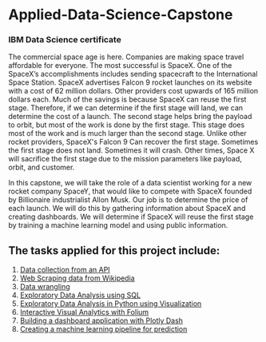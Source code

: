 # Applied-Data-Science-Capstone
### IBM Data Science certificate

The commercial space age is here. Companies are making space travel affordable for everyone. The most successful is SpaceX. One of the SpaceX’s accomplishments includes sending spacecraft to the International Space Station. SpaceX advertises Falcon 9 rocket launches on its website with a cost of 62 million dollars. Other providers cost upwards of 165 million dollars each. Much of the savings is because SpaceX can reuse the first stage. Therefore, if we can determine if the first stage will land, we can determine the cost of a launch. The second stage helps bring the payload to orbit, but most of the work is done by the first stage. This stage does most of the work and is much larger than the second stage. Unlike other rocket providers, SpaceX's Falcon 9 Can recover the first stage. Sometimes the first stage does not land. Sometimes it will crash. Other times, Space X will sacrifice the first stage due to the mission parameters like payload, orbit, and customer. 

In this capstone, we will take the role of a data scientist working for a new rocket company SpaceY, that would like to compete with SpaceX founded by Billionaire industrialist Allon Musk. Our job is to determine the price of each launch. We will do this by gathering information about SpaceX and creating dashboards. We will determine if SpaceX will reuse the first stage by training a machine learning model and using public information.

## The tasks applied for this project include:

1. [Data collection from an API](https://github.com/mbujac/Applied-Data-Science-Capstone/blob/ca579780d9b7a7e2ffd9f0f616e7bda7cf9c228a/1-data-collection-api.ipynb)
2. [Web Scraping data from Wikipedia](https://github.com/mbujac/Applied-Data-Science-Capstone/blob/ca579780d9b7a7e2ffd9f0f616e7bda7cf9c228a/2-webscraping.ipynb)
3. [Data wrangling](https://github.com/mbujac/Applied-Data-Science-Capstone/blob/ca579780d9b7a7e2ffd9f0f616e7bda7cf9c228a/3-spacex-data_wrangling.ipynb)
4. [Exploratory Data Analysis using SQL](https://github.com/mbujac/Applied-Data-Science-Capstone/blob/ca579780d9b7a7e2ffd9f0f616e7bda7cf9c228a/4-eda-sqllite.ipynb)
5. [Exploratory Data Analysis in Python using Visualization](https://github.com/mbujac/Applied-Data-Science-Capstone/blob/ca579780d9b7a7e2ffd9f0f616e7bda7cf9c228a/5-eda-dataviz.ipynb)
6. [Interactive Visual Analytics with Folium](https://github.com/mbujac/Applied-Data-Science-Capstone/blob/ca579780d9b7a7e2ffd9f0f616e7bda7cf9c228a/6-launch_site_location-Interactive-Visual-Analytics-with-Folium.ipynb)
7. [Building a dashboard application with Plotly Dash](https://github.com/mbujac/Applied-Data-Science-Capstone/blob/ca579780d9b7a7e2ffd9f0f616e7bda7cf9c228a/7-build_a_dashboard_application_with_Plotly_Dash.ipynb)
8. [Creating a machine learning pipeline for prediction](https://github.com/mbujac/Applied-Data-Science-Capstone/blob/ca579780d9b7a7e2ffd9f0f616e7bda7cf9c228a/8-SpaceX_Machine_Learning_Prediction.ipynb)
